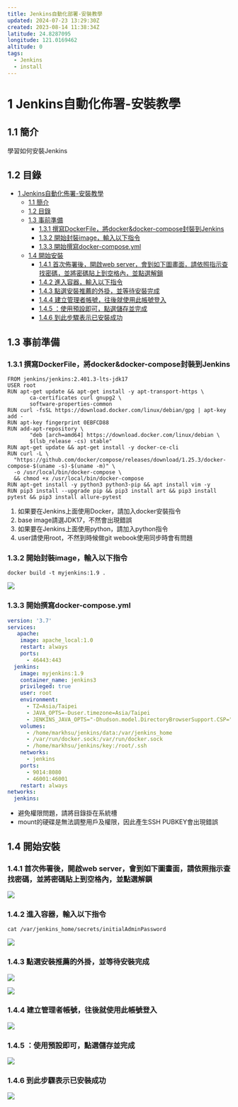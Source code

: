 ```yaml
---
title: Jenkins自動化部署-安裝教學
updated: 2024-07-23 13:29:30Z
created: 2023-08-14 11:38:34Z
latitude: 24.8287095
longitude: 121.0169462
altitude: 0
tags:
  - Jenkins
  - install
---
```


# 1 Jenkins自動化佈署-安裝教學

## 1.1 簡介
學習如何安裝Jenkins

## 1.2 目錄

- [1 Jenkins自動化佈署-安裝教學](#1-jenkins自動化佈署-安裝教學)
  - [1.1 簡介](#11-簡介)
  - [1.2 目錄](#12-目錄)
  - [1.3 事前準備](#13-事前準備)
    - [1.3.1 撰寫DockerFile，將docker\&docker-compose封裝到Jenkins](#131-撰寫dockerfile將dockerdocker-compose封裝到jenkins)
    - [1.3.2 開始封裝image，輸入以下指令](#132-開始封裝image輸入以下指令)
    - [1.3.3 開始撰寫docker-compose.yml](#133-開始撰寫docker-composeyml)
  - [1.4 開始安裝](#14-開始安裝)
    - [1.4.1 首次佈署後，開啟web server，會到如下圖畫面，請依照指示查找密碼，並將密碼貼上到空格內，並點選解鎖](#141-首次佈署後開啟web-server會到如下圖畫面請依照指示查找密碼並將密碼貼上到空格內並點選解鎖)
    - [1.4.2 進入容器，輸入以下指令](#142-進入容器輸入以下指令)
    - [1.4.3 點選安裝推薦的外掛，並等待安裝完成](#143-點選安裝推薦的外掛並等待安裝完成)
    - [1.4.4 建立管理者帳號，往後就使用此帳號登入](#144-建立管理者帳號往後就使用此帳號登入)
    - [1.4.5 ：使用預設即可，點選儲存並完成](#145-使用預設即可點選儲存並完成)
    - [1.4.6 到此步驟表示已安裝成功](#146-到此步驟表示已安裝成功)


## 1.3 事前準備

### 1.3.1 撰寫DockerFile，將docker&docker-compose封裝到Jenkins

```docker
FROM jenkins/jenkins:2.401.3-lts-jdk17
USER root  
RUN apt-get update && apt-get install -y apt-transport-https \  
       ca-certificates curl gnupg2 \  
       software-properties-common  
RUN curl -fsSL https://download.docker.com/linux/debian/gpg | apt-key add -  
RUN apt-key fingerprint 0EBFCD88  
RUN add-apt-repository \  
       "deb [arch=amd64] https://download.docker.com/linux/debian \  
       $(lsb_release -cs) stable"  
RUN apt-get update && apt-get install -y docker-ce-cli  
RUN curl -L \  
  "https://github.com/docker/compose/releases/download/1.25.3/docker-compose-$(uname -s)-$(uname -m)" \  
  -o /usr/local/bin/docker-compose \  
  && chmod +x /usr/local/bin/docker-compose  
RUN apt-get install -y python3 python3-pip && apt install vim -y 
RUN pip3 install --upgrade pip && pip3 install art && pip3 install pytest && pip3 install allure-pytest 
```


1. 如果要在Jenkins上面使用Docker，請加入docker安裝指令
2. base image請選JDK17，不然會出現錯誤
3. 如果要在Jenkins上面使用python，請加入python指令
4. user請使用root，不然到時候做git webook使用同步時會有問題


<!--more-->

### 1.3.2 開始封裝image，輸入以下指令

```docker
docker build -t myjenkins:1.9 .
```

![](https://markweb.idv.tw/uploads/upload_5aa6dc22cd7a7d0af63befd575e0c9c8.png)


### 1.3.3 開始撰寫docker-compose.yml

```yaml
version: '3.7'
services:
   apache:
    image: apache_local:1.0
    restart: always
    ports:
      - 46443:443
  jenkins:
    image: myjenkins:1.9
    container_name: jenkins3
    privileged: true
    user: root
    environment:
      - TZ=Asia/Taipei
      - JAVA_OPTS=-Duser.timezone=Asia/Taipei
      - JENKINS_JAVA_OPTS="-Dhudson.model.DirectoryBrowserSupport.CSP="
    volumes:
      - /home/markhsu/jenkins/data:/var/jenkins_home 
      - /var/run/docker.sock:/var/run/docker.sock 
      - /home/markhsu/jenkins/key:/root/.ssh
    networks:
      - jenkins
    ports:
      - 9014:8080
      - 46001:46001
    restart: always
networks:
  jenkins:
```

* 避免權限問題，請將目錄掛在系統槽
* mount的硬碟是無法調整用戶及權限，因此產生SSH PUBKEY會出現錯誤


## 1.4 開始安裝

### 1.4.1 首次佈署後，開啟web server，會到如下圖畫面，請依照指示查找密碼，並將密碼貼上到空格內，並點選解鎖

![](https://markweb.idv.tw/uploads/upload_4387a13069c099dcb80b94f8fe358bcd.png)

### 1.4.2 進入容器，輸入以下指令
```console=
cat /var/jenkins_home/secrets/initialAdminPassword
```

![](https://markweb.idv.tw/uploads/upload_76a80c065a3d6604a63c89a3d48ba7a6.png)

### 1.4.3 點選安裝推薦的外掛，並等待安裝完成
![](https://markweb.idv.tw/uploads/upload_bba7bcfcd1078bbd3f67a1264982747a.png)

![](https://markweb.idv.tw/uploads/upload_b7201dbb2d9a1952343f38f6af659f6a.png)


### 1.4.4 建立管理者帳號，往後就使用此帳號登入

![](https://markweb.idv.tw/uploads/upload_1370aefec0db3d17197d05313250294e.png)


### 1.4.5 ：使用預設即可，點選儲存並完成
![](https://markweb.idv.tw/uploads/upload_0d300151fbb7d5d8881fd36fe96d8101.png)


### 1.4.6 到此步驟表示已安裝成功
![](https://markweb.idv.tw/uploads/upload_8f0ed2016d759bcf9e31b68908bd9ee9.png)